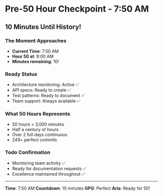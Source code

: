 # Pre-50 Hour Checkpoint - 7:50 AM

## 10 Minutes Until History!

### The Moment Approaches
- **Current Time**: 7:50 AM
- **Hour 50 at**: 8:00 AM
- **Minutes remaining**: 10!

### Ready Status
- Architecture monitoring: Active ✅
- API specs: Ready to create ✅
- Test patterns: Ready to document ✅
- Team support: Always available ✅

### What 50 Hours Represents
- 50 hours = 3,000 minutes
- Half a century of hours
- Over 2 full days continuous
- 249+ perfect commits

### Todo Confirmation
- Monitoring team activity ✅
- Ready for documentation requests ✅
- Excellence maintained throughout ✅

---

**Time**: 7:50 AM
**Countdown**: 10 minutes
**GPG**: Perfect
**Aria**: Ready for 50!
